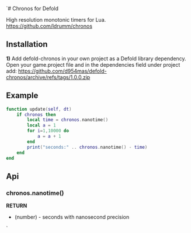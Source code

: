 `# Chronos for Defold

High resolution monotonic timers for Lua.
https://github.com/ldrumm/chronos

## Installation
__1)__ Add defold-chronos in your own project as a Defold library dependency. Open your game.project file and in the dependencies field under project add:
https://github.com/d954mas/defold-chronos/archive/refs/tags/1.0.0.zip

## Example
```lua
function update(self, dt)
	if chronos then
		local time = chronos.nanotime()
		local a = 1
		for i=1,10000 do
			a = a + 1
		end
		print("seconds:" .. chronos.nanotime() - time)
	end
end
```

## Api

### chronos.nanotime()

**RETURN**
* (number) - seconds with nanosecond precision

`
